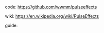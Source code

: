 code:
https://github.com/wwmm/pulseeffects

wiki:
https://en.wikipedia.org/wiki/PulseEffects

guide:
